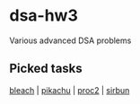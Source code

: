 # dsa-hw3
Various advanced DSA problems

## Picked tasks
[bleach](https://infoarena.ro/problema/bleach) |
[pikachu](https://infoarena.ro/problema/pikachu) |
[proc2](https://infoarena.ro/problema/proc2) |
[sirbun](https://kilonova.ro/problems/556)